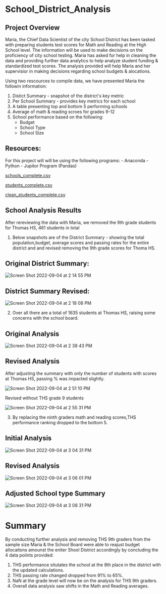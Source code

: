 # School_District_Analysis

## Project Overview

Maria, the Chief Data Scientist of the city School District has been tasked with preparing students test scores for Math and Reading at the High School level. The information will be used to make decisions on the proficiency of city school testing.
Maria has asked for help in cleaning the data and providing further data analytics to help analyze student funding & standardized test scores. The analysis provided will help Maria and her supervisior in making decisions regarding school budgets & alocations. 

Using two rescources to compile data, we have presented Maria the followin information:
  1. Distict Summary - snapshot of the district's key metric
  2. Per School Summary - provides key metrics for each school
  3. A table presenting top and bottom 5 performing schools
  4. Average of math & reading scroes for grades 9-12
  5. School performance based on the following:
      - Budget
      - School Type
      - School Size

## Resources:

For this project will will be using the following programs:
      - Anaconda
      - Python
      - Jupitor Program (Pandas)

[schools_complete.csv](https://github.com/jbailey2705/School_District_Analysis/files/9485340/schools_complete.csv)

[students_complete.csv](https://github.com/jbailey2705/School_District_Analysis/files/9485341/students_complete.csv)

[clean_students_complete.csv](https://github.com/jbailey2705/School_District_Analysis/files/9485342/clean_students_complete.csv)

## School Analysis Results

After rereviewing the data with Maria, we removed the 9th grade students for Thomas HS, 461 students in total

1. Below snapshots are of the District Summary - showing the total population,budget, average scores and passing rates for the entire district and and revised removing the 9th grade scores for Thoma HS. 

## Original District Summary:

![Screen Shot 2022-09-04 at 2 14 55 PM](https://user-images.githubusercontent.com/109354592/188329900-489fca1a-3801-43f6-8526-f324bb8ed0fd.png)

## District Summary Revised:

![Screen Shot 2022-09-04 at 2 18 08 PM](https://user-images.githubusercontent.com/109354592/188329978-d2e5c375-32d6-4eb0-9995-d0391c0f1c50.png)

2. Over all there are a total of 1635 students at Thomas HS, raising some concerns with the school board.

## Original Analysis

![Screen Shot 2022-09-04 at 2 38 43 PM](https://user-images.githubusercontent.com/109354592/188330975-5df44676-65c9-4369-9a18-03e884155dc3.png)

## Revised Analysis

After adjusting the summary with only the number of students with scores at Thomas HS, passing % was impacted slightly.

![Screen Shot 2022-09-04 at 2 51 10 PM](https://user-images.githubusercontent.com/109354592/188331143-a2c9592e-295b-4ac4-9505-9388165b92dc.png)

Revised without THS grade 9 students

![Screen Shot 2022-09-04 at 2 55 31 PM](https://user-images.githubusercontent.com/109354592/188331230-28e45055-c9de-46ce-8728-5a7655a93b13.png)

3. By replacing the ninth graders math and reading scores,THS performance ranking dropped to the bottom 5.

## Initial Analysis

![Screen Shot 2022-09-04 at 3 04 31 PM](https://user-images.githubusercontent.com/109354592/188331512-4fdd864c-d691-405d-b621-7ac25a1c0bdb.png)

## Revised Analysis

![Screen Shot 2022-09-04 at 3 06 01 PM](https://user-images.githubusercontent.com/109354592/188331550-a66224eb-d9d3-413b-ab35-4f51d1d9829f.png)

## Adjusted School type Summary

![Screen Shot 2022-09-04 at 3 08 31 PM](https://user-images.githubusercontent.com/109354592/188331637-c7b5d067-b876-490c-89d0-a45e26f0b80f.png)


# Summary

By conducting further analysis and removing THS 9th graders from the sample size Maria & the School Board were able to reajust budget allocaitons amounst the eniter Shool District accordingly by concluding the 4 data poiints provided: 

1. THS performance situtates the school at the 8th place in the district with the updated calculations.
2. THS passing rate changed dropped from 91% to 65%.
3. NaN at the grade level will now be on the analysis for THS 9th graders.
4. Overall data analysis saw shifts in the Math and Reading averages.





